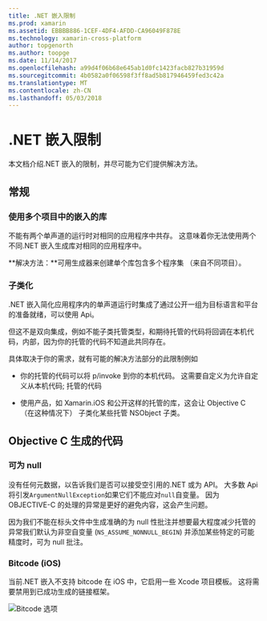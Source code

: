 ```yaml
---
title: .NET 嵌入限制
ms.prod: xamarin
ms.assetid: EBBBB886-1CEF-4DF4-AFDD-CA96049F878E
ms.technology: xamarin-cross-platform
author: topgenorth
ms.author: toopge
ms.date: 11/14/2017
ms.openlocfilehash: a99d4f06b68e645ab1d0fc1423facb827b31959d
ms.sourcegitcommit: 4b0582a0f06598f3ff8ad5b817946459fed3c42a
ms.translationtype: MT
ms.contentlocale: zh-CN
ms.lasthandoff: 05/03/2018
---
```

# <a name="net-embedding-limitations"></a>.NET 嵌入限制

本文档介绍.NET 嵌入的限制，并尽可能为它们提供解决方法。

## <a name="general"></a>常规

### <a name="use-more-than-one-embedded-library-in-a-project"></a>使用多个项目中的嵌入的库

不能有两个单声道的运行时对相同的应用程序中共存。 这意味着你无法使用两个不同.NET 嵌入生成库对相同的应用程序中。

**解决方法：**可用生成器来创建单个库包含多个程序集 （来自不同项目）。

### <a name="subclassing"></a>子类化

.NET 嵌入简化应用程序内的单声道运行时集成了通过公开一组为目标语言和平台的准备就绪，可以使用 Api。

但这不是双向集成，例如不能子类托管类型，和期待托管的代码将回调在本机代码，内部，因为你的托管的代码不知道此共同存在。

具体取决于你的需求，就有可能的解决方法部分的此限制例如

* 你的托管的代码可以将 p/invoke 到你的本机代码。 这需要自定义为允许自定义从本机代码; 托管的代码

* 使用产品，如 Xamarin.iOS 和公开这样的托管的库，这会让 Objective C （在这种情况下） 子类化某些托管 NSObject 子类。

## <a name="objective-c-generated-code"></a>Objective C 生成的代码

### <a name="nullability"></a>可为 null

没有任何元数据，以告诉我们是否可以接受空引用的.NET 或为 API。 大多数 Api 将引发`ArgumentNullException`如果它们不能应对`null`自变量。 因为 OBJECTIVE-C 的处理的异常是更好的避免内容，这会产生问题。

因为我们不能在标头文件中生成准确的为 null 性批注并想要最大程度减少托管的异常我们默认为非空自变量 (`NS_ASSUME_NONNULL_BEGIN`) 并添加某些特定的可能精度时，可为 null 批注。

### <a name="bitcode-ios"></a>Bitcode (iOS)

当前.NET 嵌入不支持 bitcode 在 iOS 中，它启用一些 Xcode 项目模板。 这将需要禁用到已成功生成的链接框架。

![Bitcode 选项](images/ios-bitcode-option.png)

